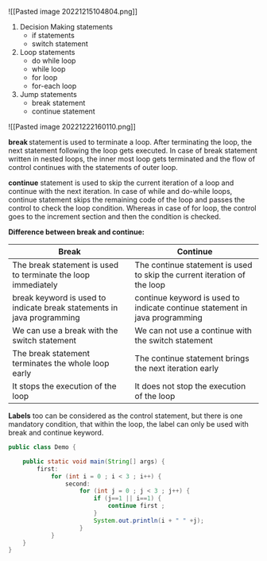![[Pasted image 20221215104804.png]]

1.  Decision Making statements
    -   if statements
    -   switch statement
2.  Loop statements
    -   do while loop
    -   while loop
    -   for loop
    -   for-each loop
3.  Jump statements
    -   break statement
    -   continue statement

![[Pasted image 20221222160110.png]]

**break** statement is used to terminate a loop. After terminating the loop, the next statement following the loop gets executed. In case of break statement written in nested loops, the inner most loop gets terminated and the flow of control continues with the statements of outer loop.

**continue** statement is used to skip the current iteration of a loop and continue with the next iteration. In case of while and do-while loops, continue statement skips the remaining code of the loop and passes the control to check the loop condition. Whereas in case of for loop, the control goes to the increment section and then the condition is checked.

**Difference between break and continue:**

| **Break** | **Continue**|
| --- | --- |
| The break statement is used to terminate the loop immediately |The continue statement is used to skip the current iteration of the loop |
| break keyword is used to indicate break statements in java programming |continue keyword is used to indicate continue statement in java programming |
| We can use a break with the switch statement |We can not use a continue with the switch statement |
| The break statement terminates the whole loop early |The continue statement brings the next iteration early |
| It stops the execution of the loop |It does not stop the execution of the loop |

 **Labels** too can be considered as the control statement, but there is one mandatory condition, that within the loop, the label can only be used with break and continue keyword.
```java
public class Demo {

	public static void main(String[] args) {
		first:
			for (int i = 0 ; i < 3 ; i++) {
				second: 
					for (int j = 0 ; j < 3 ; j++) {
						if (j==1 || i==1) {
							continue first ;
						}
						System.out.println(i + " " +j);
					}
			}
	}
}
```

